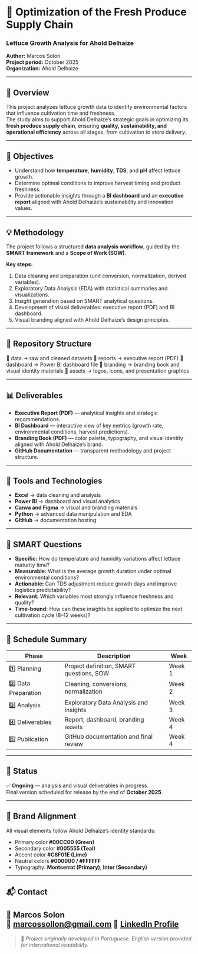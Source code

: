 # 🥬 Optimization of the Fresh Produce Supply Chain  
### Lettuce Growth Analysis for Ahold Delhaize  

**Author:** Marcos Solon  
**Project period:** October 2025  
**Organization:** Ahold Delhaize  

---

## 📖 Overview  
This project analyzes lettuce growth data to identify environmental factors that influence cultivation time and freshness.  
The study aims to support Ahold Delhaize’s strategic goals in optimizing its **fresh produce supply chain**, ensuring **quality, sustainability, and operational efficiency** across all stages, from cultivation to store delivery.  

---

## 🎯 Objectives  
- Understand how **temperature**, **humidity**, **TDS**, and **pH** affect lettuce growth.  
- Determine optimal conditions to improve harvest timing and product freshness.  
- Provide actionable insights through a **BI dashboard** and an **executive report** aligned with Ahold Delhaize’s sustainability and innovation values.  

---

## 💡 Methodology  
The project follows a structured **data analysis workflow**, guided by the **SMART framework** and a **Scope of Work (SOW)**.  

**Key steps:**  
1. Data cleaning and preparation (unit conversion, normalization, derived variables).  
2. Exploratory Data Analysis (EDA) with statistical summaries and visualizations.  
3. Insight generation based on SMART analytical questions.  
4. Development of visual deliverables: executive report (PDF) and BI dashboard.  
5. Visual branding aligned with Ahold Delhaize’s design principles.  

---

## 📂 Repository Structure
📁 data → raw and cleaned datasets
📁 reports → executive report (PDF)
📁 dashboard → Power BI dashboard file
📁 branding → branding book and visual identity materials
📁 assets → logos, icons, and presentation graphics

---

## 📊 Deliverables  
- **Executive Report (PDF)** — analytical insights and strategic recommendations.  
- **BI Dashboard** — interactive view of key metrics (growth rate, environmental conditions, harvest predictions).  
- **Branding Book (PDF)** — color palette, typography, and visual identity aligned with Ahold Delhaize’s brand.  
- **GitHub Documentation** — transparent methodology and project structure.  

---

## 🧰 Tools and Technologies  
- **Excel** → data cleaning and analysis  
- **Power BI** → dashboard and visual analytics  
- **Canva and Figma** → visual and branding materials  
- **Python** → advanced data manipulation and EDA  
- **GitHub** → documentation hosting  

---

## 🧭 SMART Questions  
- **Specific:** How do temperature and humidity variations affect lettuce maturity time?  
- **Measurable:** What is the average growth duration under optimal environmental conditions?  
- **Actionable:** Can TDS adjustment reduce growth days and improve logistics predictability?  
- **Relevant:** Which variables most strongly influence freshness and quality?  
- **Time-bound:** How can these insights be applied to optimize the next cultivation cycle (8–12 weeks)?  

---

## 📅 Schedule Summary  
| Phase | Description | Week |  
|-------|--------------|------|  
| 1️⃣ Planning | Project definition, SMART questions, SOW | Week 1 |  
| 2️⃣ Data Preparation | Cleaning, conversions, normalization | Week 2 |  
| 3️⃣ Analysis | Exploratory Data Analysis and insights | Week 3 |  
| 4️⃣ Deliverables | Report, dashboard, branding assets | Week 4 |  
| 5️⃣ Publication | GitHub documentation and final review | Week 4 |  

---

## 🏁 Status  
✅ **Ongoing** — analysis and visual deliverables in progress.  
Final version scheduled for release by the end of **October 2025**.  

---

## 🌿 Brand Alignment  
All visual elements follow Ahold Delhaize’s identity standards:  
- Primary color **#00CC00 (Green)**  
- Secondary color **#005555 (Teal)**  
- Accent color **#C8F01E (Lime)**  
- Neutral colors **#000000 / #FFFFFF**  
- Typography: **Montserrat (Primary)**, **Inter (Secondary)**  

---

## 📬 Contact  
👤 **Marcos Solon**  
📧 marcossollon@gmail.com 
🔗 [LinkedIn Profile](https://www.linkedin.com/in/marcos-solon-b6027a266/)
---

> 📘 *Project originally developed in Portuguese. English version provided for international readability.*  
